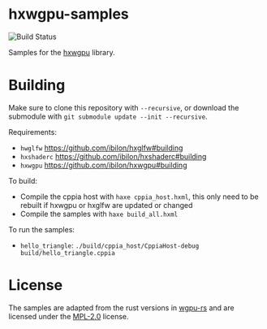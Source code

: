 # hxwgpu-samples

![Build Status](https://github.com/ibilon/hxwgpu-samples/workflows/Main/badge.svg)

Samples for the [hxwgpu](https://github.com/ibilon/hxwgpu/) library.

# Building

Make sure to clone this repository with `--recursive`, or download the submodule with `git submodule update --init --recursive`.

Requirements:

* `hwglfw` <https://github.com/ibilon/hxglfw#building>
* `hxshaderc` <https://github.com/ibilon/hxshaderc#building>
* `hxwgpu` <https://github.com/ibilon/hxwgpu#building>

To build:

* Compile the cppia host with `haxe cppia_host.hxml`, this only need to be rebuilt if hxwgpu or hxglfw are updated or changed
* Compile the samples with `haxe build_all.hxml`

To run the samples:

* `hello_triangle`: `./build/cppia_host/CppiaHost-debug build/hello_triangle.cppia`

# License

The samples are adapted from the rust versions in [wgpu-rs](https://github.com/gfx-rs/wgpu-rs/) and are licensed under the [MPL-2.0](https://github.com/gfx-rs/wgpu-native/blob/29c9b0942dc01159aa999c53396e79f48a3a2094/LICENSE) license.
